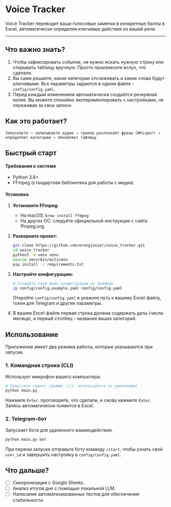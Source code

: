 # Voice Tracker

Voice Tracker переводит ваши голосовые заметки в конкретные баллы в Excel, автоматически определяя ключевые действия из вашей речи.

---

## Что важно знать?

1.  Чтобы зафиксировать событие, не нужно искать нужную строку или открывать таблицу вручную. Просто произнесите вслух, что сделали.
2.  Вы сами решаете, какие категории отслеживать и какие слова будут ключевыми. Все параметры задаются в одном файле - `config/config.yaml`.
3.  Перед каждым изменением автоматически создаётся резервная копия. Вы можете спокойно экспериментировать с настройками, не переживая за свои записи.

## Как это работает?

`Запускаете → записываете аудио → трекер распознаёт фразы (Whisper) → определяет категории → обновляет таблицу`

## Быстрый старт

#### Требования к системе

-   Python 3.8+
-   FFmpeg (стандартная библиотека для работы с медиа)

#### Установка

1.  **Установите FFmpeg:**
    -   На macOS: `brew install ffmpeg`
    -   На других ОС: следуйте официальной инструкции с сайта ffmpeg.org.

2.  **Разверните проект:**
    ```bash
    git clone https://github.com/wrongjunior/voice_tracker.git
    cd voice_tracker
    python3 -m venv venv
    source venv/bin/activate
    pip install -r requirements.txt
    ```

3.  **Настройте конфигурацию:**
    ```bash
    # Создайте свой файл конфигурации из примера
    cp config/config.example.yaml config/config.yaml
    ```
    Откройте `config/config.yaml` и укажите путь к вашему Excel-файлу, токен для Telegram и другие параметры.

4.  В вашем Excel-файле первая строка должна содержать даты (числа месяца), а первый столбец - названия ваших категорий.

## Использование

Приложение имеет два режима работы, которые указываются при запуске.

### 1. Командная строка (CLI)

Использует микрофон вашего компьютера.
```bash
# Запустите скрипт (режим 'cli' используется по умолчанию)
python main.py
```
Нажмите `Enter`, проговорите, что сделали, и снова нажмите `Enter`. Запись автоматически появится в Excel.

### 2. Telegram-бот

Запускает бота для удаленного взаимодействия.
```bash
python main.py bot
```
При первом запуске отправьте боту команду `/start`, чтобы узнать свой `user_id` и завершить настройку в `config/config.yaml`.

## Что дальше?

-   [ ] Синхронизация с Google Sheets.
-   [ ] Анализ итогов дня с помощью локальной LLM.
-   [ ] Написание автоматизированных тестов для обеспечения стабильности.
